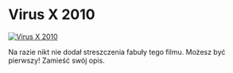 Virus X 2010 
=============
[![Virus X 2010 ](http://vidos.pl/images/player.gif)](http://vidos.pl/virus-x-2010)

 Na razie nikt nie dodał streszczenia fabuły tego filmu. Możesz być pierwszy! Zamieść swój opis.
